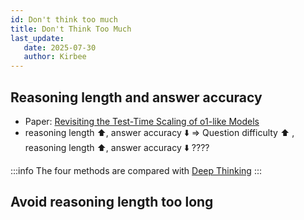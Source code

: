 ```yaml
---
id: Don't think too much
title: Don't Think Too Much
last_update:
   date: 2025-07-30
   author: Kirbee
---
```


## Reasoning length and answer accuracy
- Paper: [Revisiting the Test-Time Scaling of o1-like Models](https://arxiv.org/abs/2502.12215)
- reasoning length ⬆️, answer accuracy ⬇️ => Question difficulty ⬆️ , reasoning length ⬆️, answer accuracy ⬇️ ????

:::info
The four methods are compared with [Deep Thinking](./Deep-Thinking.md)
:::

## Avoid reasoning length too long